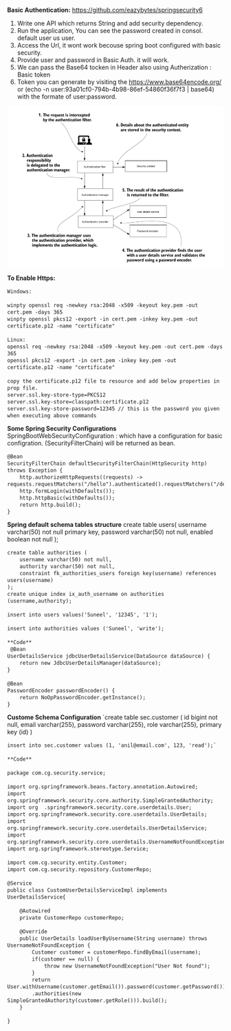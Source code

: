 
**Basic Authentication:**
    https://github.com/eazybytes/springsecurity6

1. Write one API which returns String and add security dependency.
2. Run the application, You can see the password created in consol. default user us user.
3. Access the Url, it wont work becouse spring boot configured with basic security.
4. Provide user and password in Basic Auth. it will work.
5. We can pass the Base64 tocken in Header also using Autherization :  Basic token
6. Token you can generate by visiting the https://www.base64encode.org/ or (echo -n user:93a01cf0-794b-4b98-86ef-54860f36f7f3 | base64) with the formate of user:password.

![alt text](image.png)


**To Enable Https:**

	Windows:
	 
	winpty openssl req -newkey rsa:2048 -x509 -keyout key.pem -out cert.pem -days 365
	winpty openssl pkcs12 -export -in cert.pem -inkey key.pem -out certificate.p12 -name "certificate"
	 
	Linux: 
	openssl req -newkey rsa:2048 -x509 -keyout key.pem -out cert.pem -days 365
	openssl pkcs12 -export -in cert.pem -inkey key.pem -out certificate.p12 -name "certificate"

	copy the certificate.p12 file to resource and add below properties in prop file.
	server.ssl.key-store-type=PKCS12
	server.ssl.key-store=classpath:certificate.p12
	server.ssl.key-store-password=12345 // this is the password you given when executing above commands
 

 **Some Spring Security Configurations**
    SpringBootWebSecurityConfiguration : which have a configuration for basic configration. (SecurityFilterChain) will be returned as bean.
    
    @Bean
	SecurityFilterChain defaultSecurityFilterChain(HttpSecurity http) throws Exception {
		http.authorizeHttpRequests((requests) -> requests.requestMatchers("/hello").authenticated().requestMatchers("/demo").permitAll());
		http.formLogin(withDefaults());
		http.httpBasic(withDefaults());
		return http.build();
	}

 **Spring default schema tables structure**
    create table users(
        username varchar(50) not null primary key,
        password varchar(50) not null,
        enabled boolean not null
    );

    create table authorities (
        username varchar(50) not null,
        authority varchar(50) not null,
        constraint fk_authorities_users foreign key(username) references users(username)
    );
    create unique index ix_auth_username on authorities (username,authority);

    insert into users values('Suneel', '12345', '1');

    insert into authorities values ('Suneel', 'write');   

    **Code**
     @Bean
	UserDetailsService jdbcUserDetailsService(DataSource dataSource) {
		return new JdbcUserDetailsManager(dataSource);
	}
	
	@Bean
	PasswordEncoder passwordEncoder() {
		return NoOpPasswordEncoder.getInstance();
	}

**Custome Schema Configuration**
    `create table sec.customer (
        id bigint not null,
        email varchar(255),
        password varchar(255),
        role varchar(255),
        primary key (id)
    )
	
	insert into sec.customer values (1, 'anil@email.com', 123, 'read');`

    **Code**

    package com.cg.security.service;

    import org.springframework.beans.factory.annotation.Autowired;
    import org.springframework.security.core.authority.SimpleGrantedAuthority;
    import org  .springframework.security.core.userdetails.User;
    import org.springframework.security.core.userdetails.UserDetails;
    import org.springframework.security.core.userdetails.UserDetailsService;
    import org.springframework.security.core.userdetails.UsernameNotFoundException;
    import org.springframework.stereotype.Service;

    import com.cg.security.entity.Customer;
    import com.cg.security.repository.CustomerRepo;

    @Service
    public class CustomUserDetailsServiceImpl implements UserDetailsService{

        @Autowired
        private CustomerRepo customerRepo;
        
        @Override
        public UserDetails loadUserByUsername(String username) throws UsernameNotFoundException {
            Customer customer = customerRepo.findByEmail(username);
            if(customer == null) {
                throw new UsernameNotFoundException("User Not found");
            }
            return User.withUsername(customer.getEmail()).password(customer.getPassword())
            .authorities(new SimpleGrantedAuthority(customer.getRole())).build();
        }

    }
